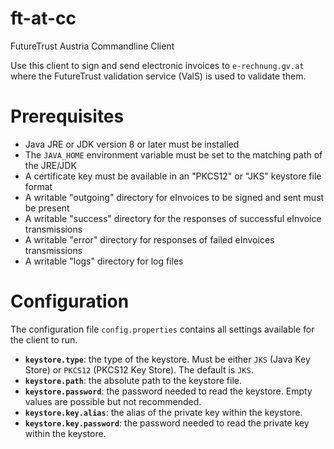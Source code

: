 # ft-at-cc

FutureTrust Austria Commandline Client

Use this client to sign and send electronic invoices to `e-rechnung.gv.at` where the FutureTrust validation service (ValS) is used to validate them.

# Prerequisites

* Java JRE or JDK version 8 or later must be installed
* The `JAVA_HOME` environment variable must be set to the matching path of the JRE/JDK
* A certificate key must be available in an "PKCS12" or "JKS" keystore file format
* A writable "outgoing" directory for eInvoices to be signed and sent must be present
* A writable "success" directory for the responses of successful eInvoice transmissions 
* A writable "error" directory for responses of failed eInvoices transmissions 
* A writable "logs" directory for log files 

# Configuration

The configuration file `config.properties` contains all settings available for the client to run.

* **`keystore.type`**: the type of the keystore. Must be either `JKS` (Java Key Store) or `PKCS12` (PKCS12 Key Store). The default is `JKS`.
* **`keystore.path`**: the absolute path to the keystore file.
* **`keystore.password`**: the password needed to read the keystore. Empty values are possible but not recommended.
* **`keystore.key.alias`**: the alias of the private key within the keystore.
* **`keystore.key.password`**: the password needed to read the private key within the keystore.
